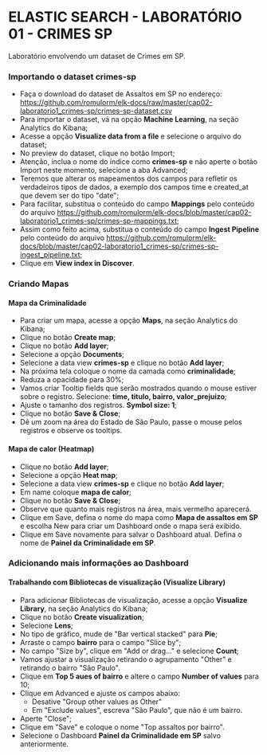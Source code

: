 # ELASTIC SEARCH - LABORATÓRIO 01 - CRIMES SP

Laboratório envolvendo um dataset de Crimes em SP.

### Importando o dataset crimes-sp

* Faça o download do dataset de Assaltos em SP no endereço: https://github.com/romulorm/elk-docs/raw/master/cap02-laboratorio1_crimes-sp/crimes-sp-dataset.csv
* Para importar o dataset, vá na opção **Machine Learning**, na seção Analytics do Kibana;
* Acesse a opção **Visualize data from a file** e selecione o arquivo do dataset;
* No preview do dataset, clique no botão Import;
* Atenção, inclua o nome do índice como **crimes-sp** e não aperte o botão Import neste momento, selecione a aba Advanced;
* Teremos que alterar os mapeamentos dos campos para refletir os verdadeiros tipos de dados, a exemplo dos campos time e created_at que devem ser do tipo "date";
* Para facilitar, substitua o conteúdo do campo **Mappings** pelo conteúdo do arquivo https://github.com/romulorm/elk-docs/blob/master/cap02-laboratorio1_crimes-sp/crimes-sp-mappings.txt;
* Assim como feito acima, substitua o conteúdo do campo **Ingest Pipeline** pelo conteúdo do arquivo  https://github.com/romulorm/elk-docs/blob/master/cap02-laboratorio1_crimes-sp/crimes-sp-ingest_pipeline.txt;
* Clique em **View index in Discover**.

### Criando Mapas

#### Mapa da Criminalidade

* Para criar um mapa, acesse a opção **Maps**, na seção Analytics do Kibana;
* Clique no botão **Create map**;
* Clique no botão **Add layer**;
* Selecione a opção **Documents**;
* Selecione a data view **crimes-sp** e clique no botão **Add layer**;
* Na próxima tela coloque o nome da camada como **criminalidade**;
* Reduza a opacidade para 30%;
* Vamos criar Tooltip fields que serão mostrados quando o mouse estiver sobre o registro. Selecione: **time, titulo, bairro, valor_prejuizo**;
* Ajuste o tamanho dos registros. **Symbol size: 1**;
* Clique no botão **Save & Close**;
* Dê um zoom na área do Estado de São Paulo, passe o mouse pelos registros e observe os tooltips.

#### Mapa de calor (Heatmap)

* Clique no botão **Add layer**;
* Selecione a opção **Heat map**;
* Selecione a data view **crimes-sp** e clique no botão **Add layer**;
* Em name coloque **mapa de calor**;
* Clique no botão **Save & Close**;
* Observe que quanto mais registros na área, mais vermelho aparecerá.
* Clique em Save, defina o nome do mapa como **Mapa de assaltos em SP** e escolha New para criar um Dashboard onde o mapa será exibido.
* Clique em Save novamente para salvar o Dashboard atual. Defina o nome de **Painel da Criminalidade em SP**.

### Adicionando mais informações ao Dashboard

#### Trabalhando com Bibliotecas de visualização (Visualize Library)

* Para adicionar Bibliotecas de visualização, acesse a opção **Visualize Library**, na seção Analytics do Kibana;
* Clique no botão **Create visualization**;
* Selecione **Lens**;
* No tipo de gráfico, mude de "Bar vertical stacked" para **Pie**;
* Arraste o campo **bairro** para o campo "Slice by";
* No campo "Size by", clique em "Add or drag..." e selecione **Count**;
* Vamos ajustar a visualização retirando o agrupamento "Other" e retirando o bairro "São Paulo".
* Clique em **Top 5 aues of bairro** e altere o campo **Number of values** para 10;
* Clique em Advanced e ajuste os campos abaixo:
    - Desative "Group other values as Other"
    - Em "Exclude values", escreva "São Paulo", que não é um bairro.
* Aperte "Close";
* Clique em "Save" e coloque o nome "Top assaltos por bairro".
* Selecione o Dashboard **Painel da Criminalidade em SP** salvo anteriormente.